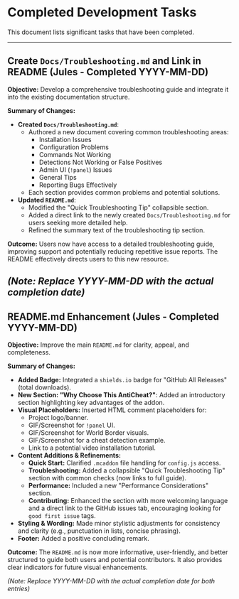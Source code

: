# Completed Development Tasks

This document lists significant tasks that have been completed.

---

## Create `Docs/Troubleshooting.md` and Link in README (Jules - Completed YYYY-MM-DD)

**Objective:** Develop a comprehensive troubleshooting guide and integrate it into the existing documentation structure.

**Summary of Changes:**
*   **Created `Docs/Troubleshooting.md`**:
    *   Authored a new document covering common troubleshooting areas:
        *   Installation Issues
        *   Configuration Problems
        *   Commands Not Working
        *   Detections Not Working or False Positives
        *   Admin UI (`!panel`) Issues
        *   General Tips
        *   Reporting Bugs Effectively
    *   Each section provides common problems and potential solutions.
*   **Updated `README.md`**:
    *   Modified the "Quick Troubleshooting Tip" collapsible section.
    *   Added a direct link to the newly created `Docs/Troubleshooting.md` for users seeking more detailed help.
    *   Refined the summary text of the troubleshooting tip section.

**Outcome:** Users now have access to a detailed troubleshooting guide, improving support and potentially reducing repetitive issue reports. The README effectively directs users to this new resource.

*(Note: Replace YYYY-MM-DD with the actual completion date)*
---

## README.md Enhancement (Jules - Completed YYYY-MM-DD)

**Objective:** Improve the main `README.md` for clarity, appeal, and completeness.

**Summary of Changes:**
*   **Added Badge:** Integrated a `shields.io` badge for "GitHub All Releases" (total downloads).
*   **New Section: "Why Choose This AntiCheat?"**: Added an introductory section highlighting key advantages of the addon.
*   **Visual Placeholders:** Inserted HTML comment placeholders for:
    *   Project logo/banner.
    *   GIF/Screenshot for `!panel` UI.
    *   GIF/Screenshot for World Border visuals.
    *   GIF/Screenshot for a cheat detection example.
    *   Link to a potential video installation tutorial.
*   **Content Additions & Refinements:**
    *   **Quick Start:** Clarified `.mcaddon` file handling for `config.js` access.
    *   **Troubleshooting:** Added a collapsible "Quick Troubleshooting Tip" section with common checks (now links to full guide).
    *   **Performance:** Included a new "Performance Considerations" section.
    *   **Contributing:** Enhanced the section with more welcoming language and a direct link to the GitHub issues tab, encouraging looking for `good first issue` tags.
*   **Styling & Wording:** Made minor stylistic adjustments for consistency and clarity (e.g., punctuation in lists, concise phrasing).
*   **Footer:** Added a positive concluding remark.

**Outcome:** The `README.md` is now more informative, user-friendly, and better structured to guide both users and potential contributors. It also provides clear indicators for future visual enhancements.

*(Note: Replace YYYY-MM-DD with the actual completion date for both entries)*
